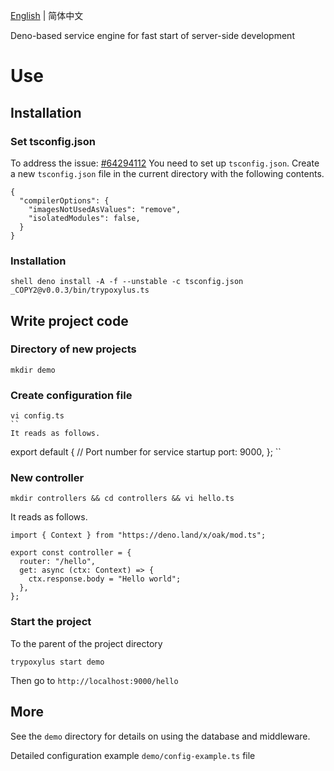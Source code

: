 
 [English](https://github.com/GGICE/trypoxylus/blob/master/README.md) | 简体中文

Deno-based service engine for fast start of server-side development

# Use 

## Installation

### Set tsconfig.json
To address the issue: [#64294112](https://stackoverflow.com/questions/63881639/typescript-import-problem-after-updating-deno/64294112#64294112) You need to set up `tsconfig.json`. Create a new `tsconfig.json` file in the current directory with the following contents.

```
{
  "compilerOptions": {
    "imagesNotUsedAsValues": "remove",
    "isolatedModules": false,
  }
}
```

### Installation
`` shell
deno install -A -f --unstable -c tsconfig.json _COPY2@v0.0.3/bin/trypoxylus.ts
``


## Write project code

### Directory of new projects

```
mkdir demo
```
### Create configuration file

```
vi config.ts
``
It reads as follows.
```
export default {
  // Port number for service startup
  port: 9000,
};
``
### New controller

```
mkdir controllers && cd controllers && vi hello.ts
```

It reads as follows.

```
import { Context } from "https://deno.land/x/oak/mod.ts";

export const controller = {
  router: "/hello",
  get: async (ctx: Context) => {
    ctx.response.body = "Hello world";
  },
};
```

### Start the project

To the parent of the project directory

```
trypoxylus start demo
```
Then go to `http://localhost:9000/hello`

## More

See the `demo` directory for details on using the database and middleware.

Detailed configuration example `demo/config-example.ts` file
